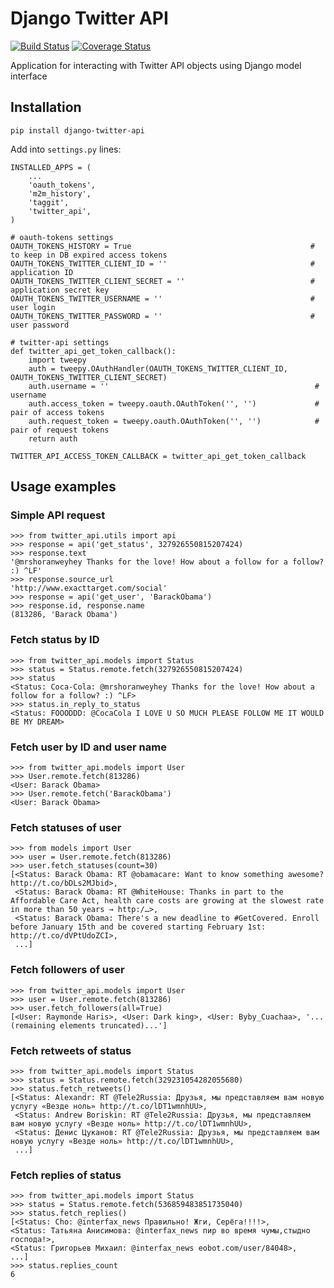# Django Twitter API

[![Build Status](https://travis-ci.org/ramusus/django-twitter-api.png?branch=master)](https://travis-ci.org/ramusus/django-twitter-api) [![Coverage Status](https://coveralls.io/repos/ramusus/django-twitter-api/badge.png?branch=master)](https://coveralls.io/r/ramusus/django-twitter-api)

Application for interacting with Twitter API objects using Django model interface

## Installation

    pip install django-twitter-api

Add into `settings.py` lines:

    INSTALLED_APPS = (
        ...
        'oauth_tokens',
        'm2m_history',
        'taggit',
        'twitter_api',
    )

    # oauth-tokens settings
    OAUTH_TOKENS_HISTORY = True                                        # to keep in DB expired access tokens
    OAUTH_TOKENS_TWITTER_CLIENT_ID = ''                                # application ID
    OAUTH_TOKENS_TWITTER_CLIENT_SECRET = ''                            # application secret key
    OAUTH_TOKENS_TWITTER_USERNAME = ''                                 # user login
    OAUTH_TOKENS_TWITTER_PASSWORD = ''                                 # user password

    # twitter-api settings
    def twitter_api_get_token_callback():
        import tweepy
        auth = tweepy.OAuthHandler(OAUTH_TOKENS_TWITTER_CLIENT_ID, OAUTH_TOKENS_TWITTER_CLIENT_SECRET)
        auth.username = ''                                              # username
        auth.access_token = tweepy.oauth.OAuthToken('', '')             # pair of access tokens
        auth.request_token = tweepy.oauth.OAuthToken('', '')            # pair of request tokens
        return auth

    TWITTER_API_ACCESS_TOKEN_CALLBACK = twitter_api_get_token_callback

## Usage examples

### Simple API request

    >>> from twitter_api.utils import api
    >>> response = api('get_status', 327926550815207424)
    >>> response.text
    '@mrshoranweyhey Thanks for the love! How about a follow for a follow? :) ^LF'
    >>> response.source_url
    'http://www.exacttarget.com/social'
    >>> response = api('get_user', 'BarackObama')
    >>> response.id, response.name
    (813286, 'Barack Obama')

### Fetch status by ID

    >>> from twitter_api.models import Status
    >>> status = Status.remote.fetch(327926550815207424)
    >>> status
    <Status: Coca-Cola: @mrshoranweyhey Thanks for the love! How about a follow for a follow? :) ^LF>
    >>> status.in_reply_to_status
    <Status: FOOODDD: @CocaCola I LOVE U SO MUCH PLEASE FOLLOW ME IT WOULD BE MY DREAM>

### Fetch user by ID and user name

    >>> from twitter_api.models import User
    >>> User.remote.fetch(813286)
    <User: Barack Obama>
    >>> User.remote.fetch('BarackObama')
    <User: Barack Obama>

### Fetch statuses of user

    >>> from models import User
    >>> user = User.remote.fetch(813286)
    >>> user.fetch_statuses(count=30)
    [<Status: Barack Obama: RT @obamacare: Want to know something awesome? http://t.co/bDLs2MJbid>,
     <Status: Barack Obama: RT @WhiteHouse: Thanks in part to the Affordable Care Act, health care costs are growing at the slowest rate in more than 50 years → http:/…>,
     <Status: Barack Obama: There's a new deadline to #GetCovered. Enroll before January 15th and be covered starting February 1st: http://t.co/dVPtUdoZCI>,
     ...]

### Fetch followers of user

    >>> from twitter_api.models import User
    >>> user = User.remote.fetch(813286)
    >>> user.fetch_followers(all=True)
    [<User: Raymonde Haris>, <User: Dark king>, <User: Byby_Cuachaa>, '...(remaining elements truncated)...']

### Fetch retweets of status

    >>> from twitter_api.models import Status
    >>> status = Status.remote.fetch(329231054282055680)
    >>> status.fetch_retweets()
    [<Status: Alexandr: RT @Tele2Russia: Друзья, мы представляем вам новую услугу «Везде ноль» http://t.co/lDT1wmnhUU>,
     <Status: Andrew Boriskin: RT @Tele2Russia: Друзья, мы представляем вам новую услугу «Везде ноль» http://t.co/lDT1wmnhUU>,
     <Status: Денис Цуканов: RT @Tele2Russia: Друзья, мы представляем вам новую услугу «Везде ноль» http://t.co/lDT1wmnhUU>,
     ...]

### Fetch replies of status

    >>> from twitter_api.models import Status
    >>> status = Status.remote.fetch(536859483851735040)
    >>> status.fetch_replies()
    [<Status: Cho: @interfax_news Правильно! Жги, Серёга!!!!>,
    <Status: Татьяна Анисимова: @interfax_news пир во время чумы,стыдно господа!>,
    <Status: Григорьев Михаил: @interfax_news eobot.com/user/84048>,
    ...]
    >>> status.replies_count
    6
